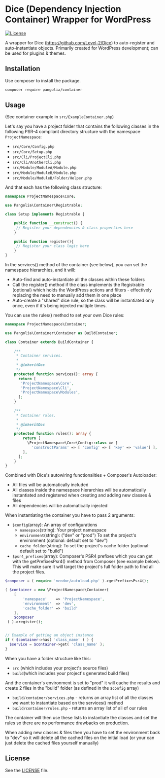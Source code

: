 # Dice (Dependency Injection Container) Wrapper for WordPress

[![License](http://poser.pugx.org/pangolia/container/license)](https://packagist.org/packages/pangolia/container)

A wrapper for Dice (https://github.com/Level-2/Dice) to auto-register and auto-instantiate objects. Primarily created for WordPress development; can be used for plugins & themes.

## Installation
Use composer to install the package.
````bash
composer require pangolia/container
````

## Usage
(See container example in ``src/ExampleContainer.php``)

Let's say you have a project folder that contains the following classes in the following PSR-4 compliant directory structure  with the namespace ``ProjectNamespace``:
- ``src/Core/Config.php``
- ``src/Core/Setup.php``
- ``src/Cli/ProjectCli.php``
- ``src/Cli/AnotherCli.php``
- ``src/Module/ModuleA/Module.php``
- ``src/Module/ModuleB/Module.php ``
- ``src/Module/ModuleB/Folder/Helper.php``

And that each has the following class structure:

````php
namespace ProjectNamespace\Core;

use Pangolia\Container\Registrable;

class Setup implements Registrable {

    public function __construct() {
     // Register your dependencies & class properties here
    }
    
    public function register(){
     // Register your class logic here
    }
}
````

In the services() method of the container (see below), you can set the namespace hierarchies, and it will: 
- Auto-find and auto-instantiate all the classes within these folders
- Call the register() method if the class implements the Registrable (optional) which holds the WordPress actions and filters - effectively replacing the need to manually add them in one place
- Auto-create a "shared" dice rule, so the class will be instantiated only once, even if it's being injected multiple times. 

You can use the rules() method to set your own Dice rules:

````php
namespace ProjectNamespace\Container;

use Pangolia\Container\Container as BuildContainer;

class Container extends BuildContainer {
    
    /**
     * Container services.
     *
     * @inheritDoc
     */
    protected function services(): array {
      return [
       'ProjectNamespace\Core',
       'ProjectNamespace\Cli',
       'ProjectNamespace\Modules',
      ];
    }
    
    /**
     * Container rules.
     *
     * @inheritDoc
     */
    protected function rules(): array {
        return [
          \ProjectNamespace\Core\Config::class => [
            'constructParams' => [ 'config' => [ 'key' => 'value'] ],
        ],
      ];
    }
}
````
Combined with Dice's autowiring functionalities + Composer's Autoloader:
- All files will be automatically included 
- All classes inside the namespace hierarchies will be automatically instantiated and registered when creating and adding new classes & files
- All dependencies will be automatically injected 

When instantiating the container you have to pass 2 arguments:
- ``$config``(array): An array of configurations
  - ``namespace``(string): Your project namespace
  - ``environment``(string): ("dev" or "prod") To set the project's environment (optional: default set to "dev")
  - ``cache_folder``(string): To set the project's cache folder (optional: default set to "build")
- ``$psr4_prefixes``(array): Composer's PSR4 prefixes which you can get with the getPrefixesPsr4() method from Composer (see example below). This will make sure it will target the project's full folder path to find all the project files.
````php
$composer = ( require 'vendor/autoload.php' )->getPrefixesPsr4();

( $container = new \ProjectNamespace\Container( 
    [
        'namespace'    => 'ProjectNamespace',
        'environment'  => 'dev',
        'cache_folder' => 'build'
    ],
    $composer
 ) )->register();


// Example of getting an object instance
if ( $container->has( 'class_name' ) ) {
  $service = $container->get( 'class_name' );
}
````

When you have a folder structure like this:
- ``src`` (which includes your project's source files)
- ``build``(which includes your project's generated build files)

And the container's environment is set to "prod" it will cache the results and create 2 files in the "build" folder (as defined in the ``$config`` array)
- ``build/container/services.php`` - returns an array list of all the classes we want to instantiate based on the services() method
- ``build/container/rules.php`` - returns an array list of all of our rules

The container will then use these lists to instantiate the classes and set the rules so there are no performance drawbacks on production. 

When adding new classes & files then you have to set the environment back to "dev" so it will delete all the cached files on the initial load (or your can just delete the cached files yourself manually)

## License
See the [LICENSE](https://github.com/pattisahusiwa/dice-wrapper/blob/master/LICENSE) file.